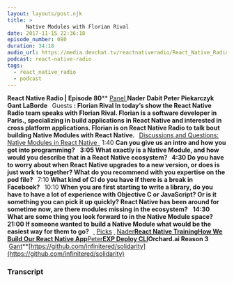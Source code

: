 ```yaml
---
layout: layouts/post.njk
title: >
      Native Modules with Florian Rival
date: 2017-11-15 22:36:18
episode_number: 080
duration: 34:18
audio_url: https://media.devchat.tv/reactnativeradio/React_Native_Radio_Episode_80.mp3
podcast: react-native-radio
tags: 
  - react_native_radio
  - podcast
---
```


 **React Native Radio | Episode 80**** <u>Panel </u> **Nader Dabit Peter Piekarczyk Gant LaBorde &nbsp;** Guests **: Florian Rival In today’s show the React Native Radio team speaks with Florian Rival. Florian is a software developer in Paris., specializing in build applications in React Native and interested in cross platform applications. Florian is on React Native Radio to talk bout building Native Modules with React Native. &nbsp;** <u>Discussions and Questions: Native Modules in React Native </u> ****<u> </u>**** 1:40 **Can you give us an intro and how you got into programming?** &nbsp; ****3:05** What exactly is a Native Module, and how would you describe that in a React Native ecosystem? &nbsp; **4:30** Do you have to worry about when React Native upgrades to a new version, or does is just work to together? What do you recommend with you expertise on the pod file? **&nbsp;**** 7:10 **What kind of CI do you have if there is a break in Facebook? &nbsp;** 10:10 **When you are first starting to write a library, do you have to have a lot of experience with Objective C or JavaScript? Or is it something you can pick it up quickly? React Native has been around for sometime now, are there modules missing in the ecosystem?** &nbsp; ****14:30** What are some thing you look forward to in the Native Module space? &nbsp; **21:00** If someone wanted to build a Native Module what would be the easiest way for them to go?&nbsp;&nbsp; **<u> </u>**** <u>Picks</u> ****<u> </u>**** <u>Nader</u>**[React Native Training](https://reactnative.training)[How We Build Our React Native App](https://medium.com/engineering-housing/how-we-built-our-react-native-app-3380a33811ac)**<u>Peter</u>**[EXP Deploy CLI](https://www.npmjs.com/package/exp-deploy-cli)Orchard.ai Reason 3 &nbsp;**<u>Gant</u>**[https://github.com/infinitered/solidarity](https://github.com/infinitered/solidarity)

### Transcript


